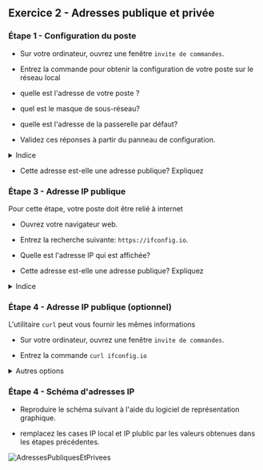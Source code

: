 ## Exercice 2 - Adresses publique et privée

### Étape 1 - Configuration du poste

-  Sur votre ordinateur, ouvrez une fenêtre ```invite de commandes```. 

- Entrez la commande pour obtenir la configuration de votre poste sur le réseau local
-   quelle est l'adresse de votre poste ?
-   quel est le masque de sous-réseau?
-   quelle est l'adresse de la passerelle par défaut?

- Validez ces réponses à partir du panneau de configuration.

<details>
    <summary>Indice</summary>
- Consultez la présentation du module  pour vous aider.

</details>


- Cette adresse est-elle une adresse publique? Expliquez

### Étape 3 - Adresse IP publique
Pour cette étape, votre poste doit être relié à internet

- Ouvrez votre navigateur web.
- Entrez la recherche suivante: ```https://ifconfig.io```.

-  Quelle est l'adresse IP qui est affichée?

- Cette adresse est-elle une adresse publique? Expliquez

<details>
    <summary>Indice</summary>

![AdressesPubliquesEtPrivees](img/AdressesPubliquesEtPrivees.png)

</details>

### Étape 4 - Adresse IP publique (optionnel)

L'utilitaire ```curl``` peut vous fournir les mêmes informations

-  Sur votre ordinateur, ouvrez une fenêtre ```invite de commandes```. 

- Entrez la commande ```curl ifconfig.io```

<details>
    <summary>Autres options</summary>

```curl ifconfig.io/country_code```

```curl ifconfig.io/port```

```curl ifconfig.io/all```

</details>

### Étape 4 - Schéma d'adresses IP

- Reproduire le schéma suivant à l'aide du logiciel de représentation graphique.

- remplacez les cases IP local et IP plublic par les valeurs obtenues dans les étapes précédentes.

![AdressesPubliquesEtPrivees](img/SchemaIPlocalPublic.png)

